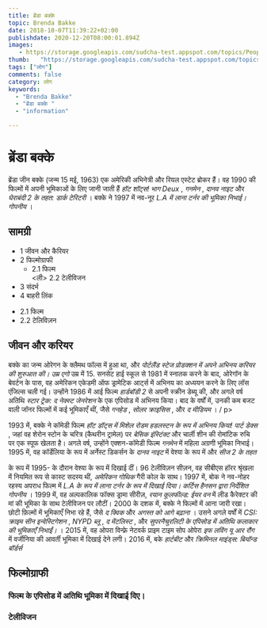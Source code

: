 ```yaml
---
title: ब्रेंडा बक्के 
topic: Brenda Bakke
date: 2018-10-07T11:39:22+02:00
publishdate: 2020-12-20T08:00:01.894Z
images: 
   - https://storage.googleapis.com/sudcha-test.appspot.com/topics/People/brenda_bakke/1.jpeg
thumb:   "https://storage.googleapis.com/sudcha-test.appspot.com/topics/People/brenda_bakke/thumb.jpeg"
tags: ["लोग"]
comments: false
category: लोग
keywords: 
  - "Brenda Bakke"
  - "ब्रेंडा बक्के "
  - "information"

---
```

<h1> ब्रेंडा बक्के </h1> <p> </p> <p> ब्रेंडा जीन बक्के (जन्म 15 मई, 1963) एक अमेरिकी अभिनेत्री और रियल एस्टेट ब्रोकर हैं। वह 1990 की फिल्मों में अपनी भूमिकाओं के लिए जानी जाती हैं <i> हॉट शॉट्स! भाग Deux </i>, <i> गनमेन </i>, <i> दानव नाइट </i> और <i> घेराबंदी 2 के तहत: डार्क टेरिटरी </i>। बक्के ने 1997 में नव-नूर <i> L.A में लाना टर्नर की भूमिका निभाई। गोपनीय </i>। </p> <h2> सामग्री </h2> <ul> <li> 1 जीवन और कैरियर </li> <li> 2 फिल्मोग्राफी <ul> <li> 2.1 फिल्म </li> <ली> 2.2 टेलीविजन </li> </ul> </li> <li> 3 संदर्भ </li> <li> 4 बाहरी लिंक </li> </ul> <ul> <li> 2.1 फिल्म </li > <li> 2.2 टेलिविज़न </li> </ul> <h2> जीवन और करियर </h2> <p> बक्के का जन्म ओरेगन के क्लैमथ फॉल्स में हुआ था, और <i> पोर्टलैंड स्टेज प्रोडक्शन में अपने अभिनय करियर की शुरुआत की। उम्र एगो </i> उम्र में 15. सनसेट हाई स्कूल से 1981 में स्नातक करने के बाद, ओरेगॉन के बेवर्टन के पास, वह अमेरिकन एकेडमी ऑफ ड्रामेटिक आर्ट्स में अभिनय का अध्ययन करने के लिए लॉस एंजिल्स चली गई। उन्होंने 1986 में आई फिल्म <i> हार्डबॉडी 2 </i> से अपनी स्क्रीन डेब्यू की, और अगले वर्ष अतिथि <i> स्टार ट्रेक: द नेक्स्ट जेनरेशन </i> के एक एपिसोड में अभिनय किया। बाद के वर्षों में, उनकी कम बजट वाली जॉनर फिल्मों में कई भूमिकाएँ थीं, जैसे <i> गनहेड </i>, <i> सोलर क्राइसिस </i>, और <i> द मीडियम </i>। / p> <p> 1993 में, बक्के ने कॉमेडी फिल्म <i> हॉट डॉट्स में मिशेल रोडम हडलस्टन के रूप में अभिनय किया! पार्ट डेक्स </i>, जहां वह शेरोन स्टोन के चरित्र (कैथरीन ट्रामेल) पर <i> बेसिक इंस्टिंक्ट </i> और चार्ली शीन की रोमांटिक रुचि पर एक स्पूफ खेलता है। अगले वर्ष, उन्होंने एक्शन-कॉमेडी फिल्म <i> गनमेन </i> में महिला अग्रणी भूमिका निभाई। 1995 में, वह कॉर्डेलिया के रूप में अर्नेस्ट डिकर्सन के <i> दानव नाइट </i> में वेश्या के रूप में और <i> सीज 2 के तहत </i> </p> <p> के रूप में 1995- के दौरान वेश्या के रूप में दिखाई दीं। 96 टेलीविज़न सीज़न, वह सीबीएस हॉरर श्रृंखला में नियमित रूप से कास्ट सदस्य थीं, <i> अमेरिकन गोथिक </i> गैरी कोल के साथ। 1997 में, बोक ने नव-नोहर रहस्य अपराध फिल्म में <i> L.A के रूप में लाना टर्नर के रूप में दिखाई दिया। कर्टिस हैनसन द्वारा निर्देशित गोपनीय </i>। 1999 में, वह अल्पकालिक फॉक्स ड्रामा सीरीज़, <i> रयान कूलफील्ड: ईयर वन </i> में लीड कैरेक्टर की मां की भूमिका के साथ टेलीविजन पर लौटीं। 2000 के दशक में, बक्के ने फिल्मों में आना जारी रखा। छोटी फ़िल्मों में भूमिकाएँ निभा रहे हैं, जैसे <i> द क्विक </i> और <i> अगस्त को आगे बढ़ाना </i>। उसने अगले वर्षों में <i> CSI: क्राइम सीन इन्वेस्टिगेशन </i>, <i> NYPD ब्लू </i>, <i> द मेंटलिस्ट </i>, और <i> सुपरनैचुरलिटी के एपिसोड में अतिथि कलाकार की भूमिकाएँ निभाईं। </i>। 2015 में, वह ओपरा विन्फ्रे नेटवर्क प्राइम टाइम सोप ओपेरा <i> इफ लविंग यू आर रौंग </i> में वर्जीनिया की आवर्ती भूमिका में दिखाई देने लगी। 2016 में, बके <i> हार्टबीट </i> और <i> क्रिमिनल माइंड्स: बियॉन्ड बॉर्डर्स </i> </p> <h2> फिल्मोग्राफी </h2> <h3> फिल्म के एपिसोड में अतिथि भूमिका में दिखाई दिए। </h3> <h3> टेलीविजन </h3> 